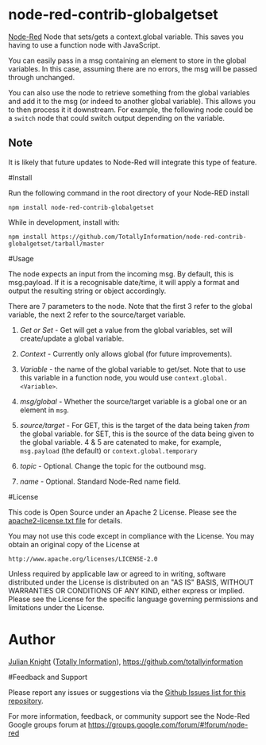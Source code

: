 # node-red-contrib-globalgetset
[Node-Red](http://nodered.org) Node that sets/gets a context.global variable. This saves you having to use a function node with JavaScript.

You can easily pass in a msg containing an element to store in the global variables. In this case, assuming there are no errors, the msg will
be passed through unchanged.

You can also use the node to retrieve something from the global variables and add it to the msg (or indeed to another global variable). This allows
you to then process it it downstream. For example, the following node could be a ```switch``` node that could switch output depending on the variable.

## Note
It is likely that future updates to Node-Red will integrate this type of feature.

#Install

Run the following command in the root directory of your Node-RED install

	npm install node-red-contrib-globalgetset

While in development, install with:
   
    npm install https://github.com/TotallyInformation/node-red-contrib-globalgetset/tarball/master

#Usage

The node expects an input from the incoming msg. By default, this is msg.payload. If it is a recognisable date/time, it will apply a format and output the resulting string or
object accordingly.

There are 7 parameters to the node. Note that the first 3 refer to the global variable, the next 2 refer to the source/target variable.

1. *Get or Set* - Get will get a value from the global variables, set will create/update a global variable.
2. *Context* - Currently only allows global (for future improvements).
3. *Variable* - the name of the global variable to get/set. Note that to use this variable in a function node, you would use ```context.global.<Variable>```.
4. *msg/global* - Whether the source/target variable is a global one or an element in ```msg```.
5. *source/target* - For GET, this is the target of the data being taken *from* the global variable. for SET, this is the source of the data being given to the global variable.
   4 & 5 are catenated to make, for example, ```msg.payload``` (the default) or ```context.global.temporary```
   
6. *topic* - Optional. Change the topic for the outbound msg.
7. *name* - Optional. Standard Node-Red name field.

#License 

This code is Open Source under an Apache 2 License. Please see the [apache2-license.txt file](https://github.com/TotallyInformation/node-red-contrib-moment/apache2-license.txt) for details.

You may not use this code except in compliance with the License. You may obtain an original copy of the License at

    http://www.apache.org/licenses/LICENSE-2.0

Unless required by applicable law or agreed to in writing, software distributed under the License is distributed on an 
"AS IS" BASIS, WITHOUT WARRANTIES OR CONDITIONS OF ANY KIND, either express or implied. Please see the
License for the specific language governing permissions and limitations under the License.

# Author

[Julian Knight](https://uk.linkedin.com/in/julianknight2/) ([Totally Information](https://www.totallyinformation.com)), https://github.com/totallyinformation

#Feedback and Support

Please report any issues or suggestions via the [Github Issues list for this repository](https://github.com/TotallyInformation/node-red-contrib-globalgetset/issues).

For more information, feedback, or community support see the Node-Red Google groups forum at https://groups.google.com/forum/#!forum/node-red